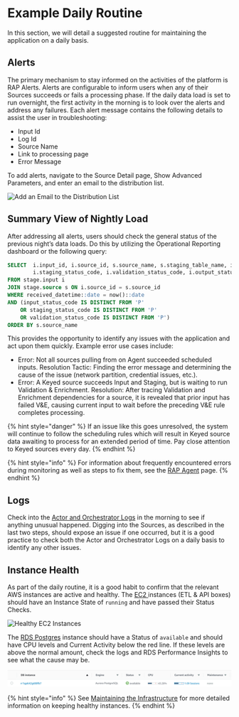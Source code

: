 # Example Daily Routine

In this section, we will detail a suggested routine for maintaining the application on a daily basis. 

## Alerts

The primary mechanism to stay informed on the activities of the platform is RAP Alerts. Alerts are configurable to inform users when any of their Sources succeeds or fails a processing phase. If the daily data load is set to run overnight, the first activity in the morning is to look over the alerts and address any failures. Each alert message contains the following details to assist the user in troubleshooting:

* Input Id
* Log Id
* Source Name
* Link to processing page
* Error Message

To add alerts, navigate to the Source Detail page, Show Advanced Parameters, and enter an email to the distribution list.

![Add an Email to the Distribution List](../../.gitbook/assets/image%20%28192%29.png)

## Summary View of Nightly Load

After addressing all alerts, users should check the general status of the previous night’s data loads. Do this by utilizing the Operational Reporting dashboard or the following query:

```sql
SELECT  i.input_id, i.source_id, s.source_name, s.staging_table_name, i.input_status_code, 
        i.staging_status_code, i.validation_status_code, i.output_status_code, *
FROM stage.input i
JOIN stage.source s ON i.source_id = s.source_id
WHERE received_datetime::date = now()::date
AND (input_status_code IS DISTINCT FROM 'P' 
    OR staging_status_code IS DISTINCT FROM 'P' 
    OR validation_status_code IS DISTINCT FROM 'P')
ORDER BY s.source_name
```

This provides the opportunity to identify any issues with the application and act upon them quickly. Example error use cases include:

* Error: Not all sources pulling from on Agent succeeded scheduled inputs.  Resolution Tactic: Finding the error message and determining the cause of the issue \(network partition, credential issues, etc.\).
* Error: A Keyed source succeeds Input and Staging, but is waiting to run Validation & Enrichment. Resolution: After tracing Validation and Enrichment dependencies for a source, it is revealed that prior input has failed V&E, causing current input to wait before the preceding V&E rule completes processing.

{% hint style="danger" %}
If an issue like this goes unresolved, the system will continue to follow the scheduling rules which will result in Keyed source data awaiting to process for an extended period of time. Pay close attention to Keyed sources every day.
{% endhint %}

{% hint style="info" %}
For information about frequently encountered errors during monitoring as well as steps to fix them, see the [RAP Agent](rap-agent.md) page.
{% endhint %}

## Logs

Check into the [Actor and Orchestrator Logs](checking-logs.md) in the morning to see if anything unusual happened. Digging into the Sources, as described in the last two steps, should expose an issue if one occurred, but it is a good practice to check both the Actor and Orchestrator Logs on a daily basis to identify any other issues.

## Instance Health

As part of the daily routine, it is a good habit to confirm that the relevant AWS instances are active and healthy. The [EC2 ]()instances \(ETL & API boxes\) should have an Instance State of `running` and have passed their Status Checks.

![Healthy EC2 Instances](../../.gitbook/assets/13%20%281%29.png)

The [RDS Postgres]() instance should have a Status of `available` and should have CPU levels and Current Activity below the red line. If these levels are above the normal amount, check the logs and RDS Performance Insights to see what the cause may be.

![Healthy RDS  Postgres Instance](../../.gitbook/assets/14%20%281%29%20%281%29.png)

{% hint style="info" %}
See [Maintaining the Infrastructure]() for more detailed information on keeping healthy instances.
{% endhint %}

